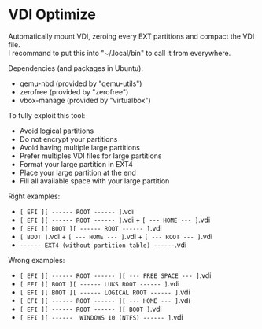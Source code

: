 # VDI Optimize

Automatically mount VDI, zeroing every EXT partitions and compact the VDI file.  
I recommand to put this into "~/.local/bin" to call it from everywhere.

Dependencies (and packages in Ubuntu):
- qemu-nbd (provided by "qemu-utils")
- zerofree (provided by "zerofree")
- vbox-manage (provided by "virtualbox")

To fully exploit this tool:
- Avoid logical partitions
- Do not encrypt your partitions
- Avoid having multiple large partitions
- Prefer multiples VDI files for large partitions
- Format your large partition in EXT4
- Place your large partition at the end
- Fill all available space with your large partition

Right examples:
- ```[ EFI ][ ------ ROOT ------ ]```.vdi
- ```[ EFI ][ ------ ROOT ------ ]```.vdi + ```[ --- HOME --- ]```.vdi
- ```[ EFI ][ BOOT ][ ------ ROOT ------ ]```.vdi
- ```[ BOOT ]```.vdi + ```[ --- HOME --- ]```.vdi + ```[ --- ROOT --- ]```.vdi
- ```------ EXT4 (without partition table) ------```.vdi

Wrong examples:
- ```[ EFI ][ ------ ROOT ------ ][ --- FREE SPACE --- ]```.vdi
- ```[ EFI ][ BOOT ][ ------ LUKS ROOT ------ ]```.vdi
- ```[ EFI ][ BOOT ][ ------ LOGICAL ROOT ------ ]```.vdi
- ```[ EFI ][ ------ ROOT ------ ][ --- HOME --- ]```.vdi
- ```[ EFI ][ ------ ROOT ------ ][ BOOT ]```.vdi
- ```[ EFI ][ ------  WINDOWS 10 (NTFS) ------ ]```.vdi
